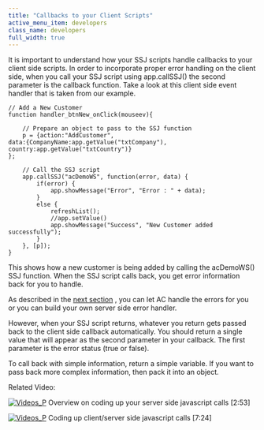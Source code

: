 ```yaml
---
title: "Callbacks to your Client Scripts"
active_menu_item: developers
class_name: developers
full_width: true
---
```



It is important to understand how your SSJ scripts handle callbacks to your client side scripts. In order to incorporate proper error handling on the client side, when you call your SSJ script using app.callSSJ() the second parameter is the callback function. Take a look at this client side event handler that is taken from our example.

    // Add a New Customer
    function handler_btnNew_onClick(mouseev){
        
        // Prepare an object to pass to the SSJ function
        p = {action:"AddCustomer", 
    data:{CompanyName:app.getValue("txtCompany"), 
    country:app.getValue("txtCountry")}
    };
     
        // Call the SSJ script
        app.callSSJ("acDemoWS", function(error, data) {
            if(error) {
                app.showMessage("Error", "Error : " + data);    
            }
            else {
                refreshList();
                //app.setValue()
                app.showMessage("Success", "New Customer added successfully");
            }
        }, [p]);    
    }
   

This shows how a new customer is being added by calling the acDemoWS() SSJ function. When the SSJ script calls back, you get error information back for you to handle.

As described in the [next section](/developers/user-guide/product-guide/data-storage/server-side-data-storage/error-handling) , you can let AC handle the errors for you or you can build your own server side error handler.

However, when your SSJ script returns, whatever you return gets passed back to the client side callback automatically. You should return a single value that will appear as the second parameter in your callback. The first parameter is the error status (true or false).

To call back with simple information, return a simple variable. If you want to pass back more complex information, then pack it into an object.

Related Video:

[![Videos\_P](/img/docs/videos_p.png)](http://www.youtube.com/v/88rEQc8Itvk?autoplay=1&hd=1&fs=1&showsearch=0&rel=0&) Overview on coding up your server side javascript calls [2:53]

[![Videos\_P](/img/docs/videos_p.png)](http://www.youtube.com/v/qY9M8bP9b70?autoplay=1&hd=1&fs=1&showsearch=0&rel=0&) Coding up client/server side javascript calls [7:24]

